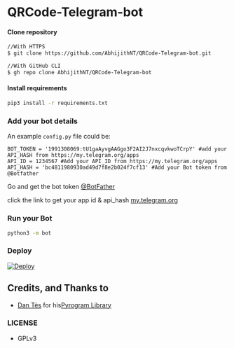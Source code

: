 # QRCode-Telegram-bot


#### Clone repository

```sh
//With HTTPS
$ git clone https://github.com/AbhijithNT/QRCode-Telegram-bot.git
```
```sh
//With GitHub CLI
$ gh repo clone AbhijithNT/QRCode-Telegram-bot
```
#### Install requirements
```sh
pip3 install -r requirements.txt
```
### Add your bot details

An example `config.py` file could be:

```python3
BOT_TOKEN = '1991308069:tU1gaAyvgAAGgo3F2AI2J7nxcqvkwoTCrpY' #add your API_HASH from https://my.telegram.org/apps
API_ID = 1234567 #Add your API_ID from https://my.telegram.org/apps
API_HASH = 'bc4811980930ad49d7f8e2b024f7cf13' #Add your Bot token from @Botfather
```
Go and get the bot token [@BotFather](https://telegram.dog/BotFather)

click the link to get your app id & api_hash [my.telegram.org](https://my.telegram.org/auth)

### Run your Bot

```sh
python3 -m bot
```

### Deploy

[![Deploy](https://www.herokucdn.com/deploy/button.svg)](https://heroku.com/deploy?template=https://github.com/AbhijithNT/QRCode-Telegram-bot/)



## Credits, and Thanks to

* [Dan Tès](https://telegram.dog/haskell) for his[Pyrogram Library](https://github.com/pyrogram/pyrogram)

### LICENSE
- GPLv3
